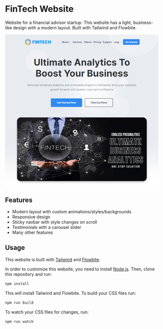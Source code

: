 # FinTech Website

Website for a financial advisor startup. This website has a light, business-like design with a modern layout. Built with Tailwind and Flowbite.

<img src="./images/desktop-screenshot.png"  />

## Features

- Modern layout with custom animations/styles/backgrounds
- Responsive design
- Sticky navbar with style changes on scroll
- Testimonials with a carousel slider
- Many other features

## Usage

This website is built with [Tailwind](https://tailwindcss.com/) and [Flowbite](https://flowbite.com/).

In order to customize this website, you need to install [Node.js](https://nodejs.org/en/). Then, clone this repository and run:

```bash
npm install
```

This will install Tailwind and Flowbite. To build your CSS files run:

```bash
npm run build
```

To watch your CSS files for changes, run:

```bash
npm run watch
```
